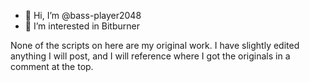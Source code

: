 - 👋 Hi, I’m @bass-player2048
- 👀 I’m interested in Bitburner

None of the scripts on here are my original work.  I have slightly edited 
anything I will post, and I will reference where I got the originals in a 
comment at the top.
